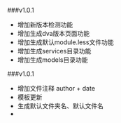 ###v1.0.1

- 增加新版本检测功能
- 增加生成dva版本页面功能
- 增加生成默认module.less文件功能
- 增加生成services目录功能
- 增加生成models目录功能

###v1.0.1

- 增加文件注释 author + date
- 模板更新
- 生成默认文件夹名、默认文件名
- 